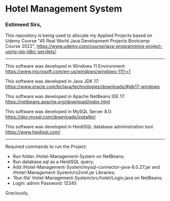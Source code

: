 # Hotel Management System

### Estimeed Sirs,

This repository is being used to allocate my Applied Projects based on Udemy Course "45 Real World Java Development Projects Bootcamp Course 2022", https://www.udemy.com/course/java-programming-project-using-jsp-jdbc-servlets/.

------------

This software was developed in Windows 11 Environment: https://www.microsoft.com/en-us/windows/windows-11?r=1

This software was developed in Java JDK 17: https://www.oracle.com/br/java/technologies/downloads/#jdk17-windows

This software was developed in Apache NetBeans IDE 17: https://netbeans.apache.org/download/index.html

This software was developed in MySQL Server 8.0: https://dev.mysql.com/downloads/installer/

This software was developed in HeidiSQL database administration tool: https://www.heidisql.com/

------------

Required commands to run the Project:

- Run folder /Hotel-Management-System on NetBeans;
- Run database.sql as a HeidiSQL query;
- Add /Hotel-Management-System/mysql-connector-java-8.0.27.jar and /Hotel-Management-System/rs2xml.jar Libraries;
- 'Run file' Hotel-Management-System/src/hotel/Login.java on NetBeans;
- Login: admin
  Password: 12345

Graciously, 
